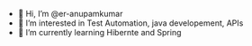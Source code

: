 - 👋 Hi, I’m @er-anupamkumar
- 👀 I’m interested in Test Automation, java developement, APIs
- 🌱 I’m currently learning Hibernte and Spring

<!---
er-anupamkumar/er-anupamkumar is a ✨ special ✨ repository because its `README.md` (this file) appears on your GitHub profile.
You can click the Preview link to take a look at your changes.
--->
